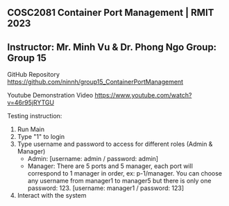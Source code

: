 COSC2081 Container Port Management | RMIT 2023
-----------------------------------------------
Instructor: Mr. Minh Vu & Dr. Phong Ngo
Group: Group 15
-----------------------------------------------
GitHub Repository
https://github.com/ninnh/group15_ContainerPortManagement

Youtube Demonstration Video
https://www.youtube.com/watch?v=46r95jRYTGU

Testing instruction:
1. Run Main
2. Type "1" to login
3. Type username and password to access for different roles (Admin & Manager)  
   - Admin:
        [username: admin / password: admin]
   - Manager:
        There are 5 ports and 5 manager, each port will correspond to 1 manager in order, ex: p-1/manager.
        You can choose any username from manager1 to manager5 but there is only one password: 123.
        [username: manager1 / password: 123]
4. Interact with the system
